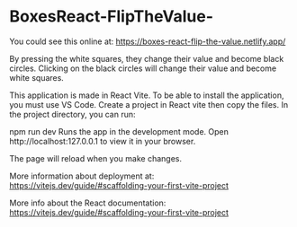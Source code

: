 # BoxesReact-FlipTheValue-

You could see this online at: https://boxes-react-flip-the-value.netlify.app/

By pressing the white squares, they change their value and become black circles.
Clicking on the black circles will change their value and become white squares.



This application is made in React Vite. To be able to install the application, you must use VS Code.
Create a project in React vite then copy the files.
In the project directory, you can run:

npm run dev
Runs the app in the development mode. Open http://localhost:127.0.0.1 to view it in your browser.

The page will reload when you make changes. 

More information about deployment at:  https://vitejs.dev/guide/#scaffolding-your-first-vite-project

More info about the React documentation: https://vitejs.dev/guide/#scaffolding-your-first-vite-project

